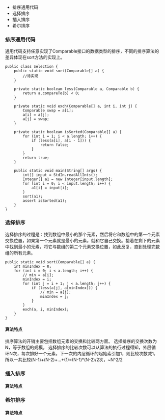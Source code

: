 
- 排序通用代码
- 选择排序
- 插入排序
- 希尔排序

### 排序通用代码
通用代码支持任意实现了Comparable接口的数据类型的排序，不同的排序算法的差异体现在sort方法的实现上。
```
public class Selection {
    public static void sort(Comparable[] a) {
        //待实现
    }

    private static boolean less(Comparable a, Comparable b) {
        return a.compareTo(b) < 0;
    }

    private static void exch(Comparable[] a, int i, int j) {
        Comparable swap = a[i];
        a[i] = a[j];
        a[j] = swap;
    }

    private static boolean isSorted(Comparable[] a) {
        for (int i = 1; i < a.length; i++) {
            if (less(a[i], a[i - 1])) {
                return false;
            }
        }
        return true;
    }

    public static void main(String[] args) {
        int[] input = StdIn.readAllInts();
        Integer[] a1 = new Integer[input.length];
        for (int i = 0; i < input.length; i++) {
            a1[i] = input[i];
        }
        sort(a1);
        assert isSorted(a1);
    }
}
```

### 选择排序
选择排序的过程是：找到数组中最小的那个元素，然后将它和数组中的第一个元素交换位置，如果第一个元素就是最小的元素，就和它自己交换。接着在剩下的元素中找到最小的元素，将它与数组的第二个元素交换位置，如此反复，直到处理完数组的所有元素。
```
public static void sort(Comparable[] a) {
	int minIndex = 0;
	for (int i = 0; i < a.length; i++) {
		// min = a[i];
		minIndex = i;
		for (int j = i + 1; j < a.length; j++) {
			if (less(a[j], a[minIndex])) {
				// min = a[j];
				minIndex = j;
			}
		}
		exch(a, i, minIndex);
	}
}
```
#### 算法特点
排序算法的开销主要包括数组元素的交换和比较两方面。
选择排序的交换次数为N，等于数组的规模。
选择排序的比较次数可以从算法的执行过程得知，外层循环N次，每次排好一个元素，下一次的内层循环的起始索引加1，则比较次数减1，所以一共比较(N-1)+(N-2)+...+(1)=(N-1)*(N-2)/2次，~N^2/2

### 插入排序

#### 算法特点

### 希尔排序

#### 算法特点